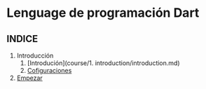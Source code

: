 # Lenguage de programación Dart

## INDICE

1. Introducción
    1. [Introdución](course/1. introduction/introduction.md)
    2. [Cofiguraciones](course/configuration.md)
2. [Empezar](course/get-started.md)